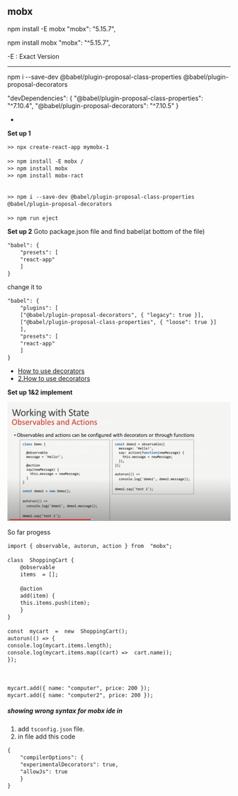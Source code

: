 
##  mobx
   
  npm install -E mobx
"mobx": "5.15.7",

npm install  mobx
"mobx": "^5.15.7",

-E : Exact Version

-----------------------------

npm i --save-dev @babel/plugin-proposal-class-properties @babel/plugin-proposal-decorators

"devDependencies": {
	"@babel/plugin-proposal-class-properties": "^7.10.4",
	"@babel/plugin-proposal-decorators": "^7.10.5"
}

-

**Set up 1**
```
>> npx create-react-app mymobx-1
	
>> npm install -E mobx /
>> npm install mobx
>> npm install mobx-ract


>> npm i --save-dev @babel/plugin-proposal-class-properties @babel/plugin-proposal-decorators

>> npm run eject
```

**Set up 2**
Goto package.json file and find babel(at bottom of the file)

	"babel": {
		"presets": [
		"react-app"
		]
	}

change it to

	"babel": {
		"plugins": [
		["@babel/plugin-proposal-decorators", { "legacy": true }],
		["@babel/plugin-proposal-class-properties", { "loose": true }]
		],
		"presets": [
		"react-app"
		]
	}

-   [How to use decorators](https://mobx.js.org/best/decorators.html)
-    [2.How to use decorators](https://babeljs.io/docs/en/babel-plugin-proposal-decorators)

**Set up  1&2  implement**

![Image](https://raw.githubusercontent.com/souvik2805/code/master/assest/Capture.PNG)

So far progess 


```
import { observable, autorun, action } from  "mobx";

class  ShoppingCart {
	@observable
	items  = [];

	@action
	add(item) {
	this.items.push(item);
	}
}

const  mycart  =  new  ShoppingCart();
autorun(() => {
console.log(mycart.items.length);
console.log(mycart.items.map((cart) =>  cart.name));
});

  

mycart.add({ name: "computer", price: 200 });
mycart.add({ name: "computer2", price: 200 });
```


##### showing  wrong  syntax for mobx  ide  in 
1. add  `tsconfig.json` file.
2. in file add this code
```
{
	"compilerOptions": {
	"experimentalDecorators": true,
	"allowJs": true
	}
}
```

